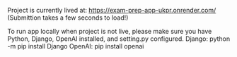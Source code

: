 Project is currently lived at: https://exam-prep-app-ukpr.onrender.com/ (Submittion takes a few seconds to load!)

To run app locally when project is not live, please make sure you have Python, Django, OpenAI installed, and setting.py configured. 
  Django: python -m pip install Django
  OpenAI: pip install openai
